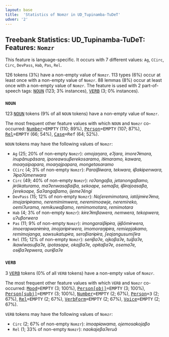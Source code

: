 ```yaml
---
layout: base
title:  'Statistics of Nomzr in UD_Tupinamba-TuDeT'
udver: '2'
---
```


## Treebank Statistics: UD_Tupinamba-TuDeT: Features: `Nomzr`

This feature is language-specific.
It occurs with 7 different values: `Ag`, `CCirc`, `Circ`, `DevPass`, `Hab`, `Pas`, `Rel`.

126 tokens (3%) have a non-empty value of `Nomzr`.
113 types (6%) occur at least once with a non-empty value of `Nomzr`.
88 lemmas (8%) occur at least once with a non-empty value of `Nomzr`.
The feature is used with 2 part-of-speech tags: <tt><a href="tpn_tudet-pos-NOUN.html">NOUN</a></tt> (123; 3% instances), <tt><a href="tpn_tudet-pos-VERB.html">VERB</a></tt> (3; 0% instances).

### `NOUN`

123 <tt><a href="tpn_tudet-pos-NOUN.html">NOUN</a></tt> tokens (9% of all `NOUN` tokens) have a non-empty value of `Nomzr`.

The most frequent other feature values with which `NOUN` and `Nomzr` co-occurred: <tt><a href="tpn_tudet-feat-Number.html">Number</a></tt><tt>=EMPTY</tt> (110; 89%), <tt><a href="tpn_tudet-feat-Person.html">Person</a></tt><tt>=EMPTY</tt> (107; 87%), <tt><a href="tpn_tudet-feat-Rel.html">Rel</a></tt><tt>=EMPTY</tt> (66; 54%), <tt><a href="tpn_tudet-feat-Case.html">Case</a></tt><tt>=Ref</tt> (64; 52%).

`NOUN` tokens may have the following values of `Nomzr`:

* `Ag` (25; 20% of non-empty `Nomzr`): <em>omojaŋara, eʔjara, imoreʔɨmara, inupãnupãsara, iporeawsuβerekosaramo, itɨmaramo, kawara, moaŋaipapara, moaŋajpapara, mongetasaramo</em>
* `CCirc` (4; 3% of non-empty `Nomzr`): <em>Paraiβɨwara, tekwara, ɨβakɨpenwara, ʔɨpaʔũmenwara</em>
* `Circ` (49; 40% of non-empty `Nomzr`): <em>raʔangaβa, jetanongaβamo, jɨrõkaturamo, maʔenwasaβaiβa, sekoape, semaβa, ɨβɨrajoasaβa, ʃerekoape, Saʔangaβamo, ijemeʔẽngi</em>
* `DevPass` (15; 12% of non-empty `Nomzr`): <em>Naʃeremimotara, iatõjmɨreʔɨma, imojarɨpɨ́ramo, neremimimwera, neremimoawje, neremireko, oemiʔurama, remikuwaβamo, remimomotara, remimotara</em>
* `Hab` (4; 3% of non-empty `Nomzr`): <em>kɨreʔɨmβawera, nemwera, tekopwera, uʔuβorwera</em>
* `Pas` (11; 9% of non-empty `Nomzr`): <em>imongaraiβɨpɨra, ijɨβõmɨrwera, imoerapwanɨmɨra, imojarɨpɨrwera, imomoraŋɨpɨra, remiepjakamo, remimojanga, sawsukatupɨra, seroβiarɨpɨra, ʃeajangusumiʃɨra</em>
* `Rel` (15; 12% of non-empty `Nomzr`): <em>serɨβaʔe, ojkoβaʔe, tuiβaʔe, ikawĩwasuβaʔe, ipotasape, okajβaʔe, opɨtaβaʔe, osemaʔe, osɨβaʔepwera, ourɨβaʔe</em>

### `VERB`

3 <tt><a href="tpn_tudet-pos-VERB.html">VERB</a></tt> tokens (0% of all `VERB` tokens) have a non-empty value of `Nomzr`.

The most frequent other feature values with which `VERB` and `Nomzr` co-occurred: <tt><a href="tpn_tudet-feat-Mood.html">Mood</a></tt><tt>=EMPTY</tt> (3; 100%), <tt><a href="tpn_tudet-feat-Person-obj.html">Person[obj]</a></tt><tt>=EMPTY</tt> (3; 100%), <tt><a href="tpn_tudet-feat-Person-subj.html">Person[subj]</a></tt><tt>=EMPTY</tt> (3; 100%), <tt><a href="tpn_tudet-feat-Number.html">Number</a></tt><tt>=EMPTY</tt> (2; 67%), <tt><a href="tpn_tudet-feat-Person.html">Person</a></tt><tt>=3</tt> (2; 67%), <tt><a href="tpn_tudet-feat-Rel.html">Rel</a></tt><tt>=EMPTY</tt> (2; 67%), <tt><a href="tpn_tudet-feat-VerbForm.html">VerbForm</a></tt><tt>=EMPTY</tt> (2; 67%), <tt><a href="tpn_tudet-feat-Voice.html">Voice</a></tt><tt>=EMPTY</tt> (2; 67%).

`VERB` tokens may have the following values of `Nomzr`:

* `Circ` (2; 67% of non-empty `Nomzr`): <em>imoapɨawama, ojemosakojaβo</em>
* `Rel` (1; 33% of non-empty `Nomzr`): <em>naokajeβaʔeruã</em>

